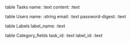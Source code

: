 table Tasks
  name: :text
  content: :text

table Users
  name: :string
  email: :text
  password-digest: :text

table Labels
  label_name: :text

table Category_fields
  task_id: :text
  label_id: :text